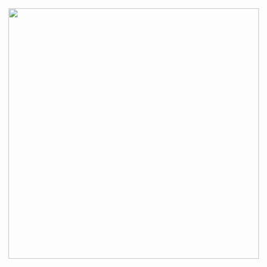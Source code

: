 <img src="https://github.com/kehindeBankole/swift-fetch-data-from-API/assets/33335391/6710449b-aef5-4a9e-b568-b152fd995b4b" height="500"/>
